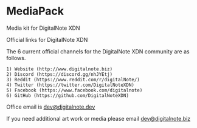 # MediaPack
Media kit for DigitalNote XDN

Official links for DigitalNote XDN

The 6 current official channels for the DigitalNote XDN community are as follows.  

    1) Website (http://www.digitalnote.biz)
    2) Discord (https://discord.gg/nhJYEtj)
    3) Reddit (https://www.reddit.com/r/digitalNote/)
    4) Twitter (https://twitter.com/DigitalNoteXDN)
    5) Facebook (https://www.facebook.com/digitalnote)
    6) GitHub (https://github.com/DigitalNoteXDN)

Office email is dev@digitalnote.dev

If you need additional art work or media please email dev@digitalnote.biz
